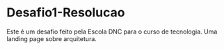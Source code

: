 # Desafio1-Resolucao
Este é um desafio feito pela Escola DNC para o curso de tecnologia. Uma landing page sobre arquitetura.

